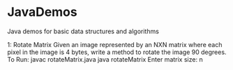 # JavaDemos
Java demos for basic data structures and algorithms


1: Rotate Matrix
Given an image represented by an NXN matrix where each pixel in the image is 4 bytes, write a method to rotate the image 90 degrees.
To Run: 
javac rotateMatrix.java
java rotateMatrix
Enter matrix size: n
